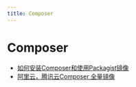 ```yaml
---
title: Composer
---
```

# Composer 

- [如何安装Composer和使用Packagist镜像](/blog/server/composer/22760.md)    
- [阿里云，腾讯云Composer 全量镜像](/blog/server/composer/23513.md)    

